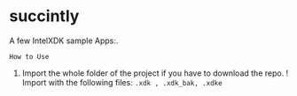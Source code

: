 # succintly
A few IntelXDK sample Apps:.

`` How to Use ``

1. Import the whole folder of the project if you have to download the repo.
! Import with the following files: `.xdk , .xdk_bak, .xdke `
